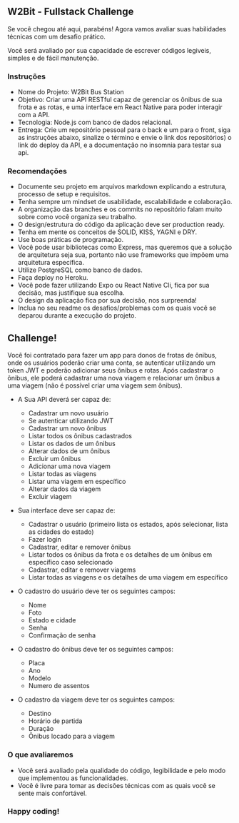 ## W2Bit - Fullstack Challenge

Se você chegou até aqui, parabéns! Agora vamos avaliar suas habilidades técnicas com um desafio prático.

Você será avaliado por sua capacidade de escrever códigos legiveis, simples e de fácil manutenção.

### Instruções
* Nome do Projeto: W2Bit Bus Station 
* Objetivo: Criar uma API RESTful capaz de gerenciar os ônibus de sua frota e as rotas, e uma interface em React Native para poder interagir com a API.
* Tecnologia: Node.js com banco de dados relacional.
* Entrega: Crie um repositório pessoal para o back e um para o front, siga as instruções abaixo, sinalize o término e envie o link dos repositórios) o link do deploy da API, e a documentação no insomnia para testar sua api. 

### Recomendações
* Documente seu projeto em arquivos markdown explicando a estrutura, processo de setup e requisitos.
* Tenha sempre um mindset de usabilidade, escalabilidade e colaboração.
* A organização das branches e os commits no repositório falam muito sobre como você organiza seu trabalho.
* O design/estrutura do código da aplicação deve ser production ready.
* Tenha em mente os conceitos de SOLID, KISS, YAGNI e DRY.
* Use boas práticas de programação.
* Você pode usar bibliotecas como Express, mas queremos que a solução de arquitetura seja sua, portanto não use frameworks que impõem uma arquitetura específica.
* Utilize PostgreSQL como banco de dados.
* Faça deploy no Heroku.
* Você pode fazer utilizando Expo ou React Native Cli, fica por sua decisão, mas justifique sua escolha.
* O design da aplicação fica por sua decisão, nos surpreenda!
* Inclua no seu readme os desafios/problemas com os quais você se deparou durante a execução do projeto.

## Challenge!

Você foi contratado para fazer um app para donos de frotas de ônibus, onde os usuários poderão criar uma conta, se autenticar utilizando um token JWT e poderão adicionar seus ônibus e rotas. Após cadastrar o ônibus, ele poderá cadastrar uma nova viagem e relacionar um ônibus a uma viagem (não é possível criar uma viagem sem ônibus).

* A Sua API deverá ser capaz de:
  * Cadastrar um novo usuário
  * Se autenticar utilizando JWT
  * Cadastrar um novo ônibus
  * Listar todos os ônibus cadastrados
  * Listar os dados de um ônibus
  * Alterar dados de um ônibus
  * Excluir um ônibus
  * Adicionar uma nova viagem
  * Listar todas as viagens
  * Listar uma viagem em específico
  * Alterar dados da viagem
  * Excluir viagem

* Sua interface deve ser capaz de:
  * Cadastrar o usuário (primeiro lista os estados, após selecionar, lista as cidades do estado)
  * Fazer login
  * Cadastrar, editar e remover ônibus
  * Listar todos os ônibus da frota e os detalhes de um ônibus em específico caso selecionado
  * Cadastrar, editar e remover viagems
  * Listar todas as viagens e os detalhes de uma viagem em específico
  
* O cadastro do usuário deve ter os seguintes campos:
  * Nome
  * Foto
  * Estado e cidade
  * Senha
  * Confirmação de senha

* O cadastro do ônibus deve ter os seguintes campos:
  * Placa
  * Ano
  * Modelo
  * Numero de assentos

* O cadastro da viagem deve ter os seguintes campos:
  * Destino
  * Horário de partida
  * Duração
  * Ônibus locado para a viagem
  
### O que avaliaremos
* Você será avaliado pela qualidade do código, legibilidade e pelo modo que implementou as funcionalidades.
* Você é livre para tomar as decisões técnicas com as quais você se sente mais confortável.

### Happy coding!
